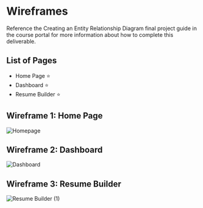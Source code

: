 # Wireframes

Reference the Creating an Entity Relationship Diagram final project guide in the course portal for more information about how to complete this deliverable.

## List of Pages

* Home Page ⭐
* Dashboard ⭐
* Resume Builder ⭐

## Wireframe 1: Home Page

![Homepage](https://github.com/jamesjbustos/web103_finalproject/assets/45052719/cfb1467f-2cbd-4a5d-a05e-f527ae3d4198)

## Wireframe 2: Dashboard

![Dashboard](https://github.com/jamesjbustos/web103_finalproject/assets/45052719/65562569-7eba-4c2a-8f80-01b2ebffc891)


## Wireframe 3: Resume Builder

![Resume Builder (1)](https://github.com/jamesjbustos/web103_finalproject/assets/45052719/23f089c7-cfb7-4f81-9a52-35f0665b979b)
